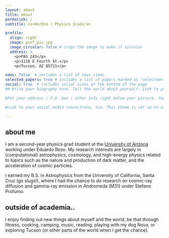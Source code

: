 ```yaml
---
layout: about
title: about
permalink: /
subtitle: <a>He/Him | Physics Grad</a> 

profile:
  align: right
  image: prof_pic.jpg
  image_circular: false # crops the image to make it circular
  address: >
    <p>PAS 243</p>
    <p>1118 E Fourth St.</p>
    <p>Tucson, AZ 85721</p>

news: false  # includes a list of news items
selected_papers: true # includes a list of papers marked as "selected={true}"
social: true  # includes social icons at the bottom of the page
## Write your biography here. Tell the world about yourself. Link to your favorite [subreddit](http://reddit.com). You can put a picture in, too. The code is already in, just name your picture `prof_pic.jpg` and put it in the `img/` folder.

#Put your address / P.O. box / other info right below your picture. You can also disable any these elements by editing `profile` property of the YAML header of your `_pages/about.md`. Edit `_bibliography/papers.bib` and Jekyll will render your [publications page](/al-folio/publications/) automatically.

#Link to your social media connections, too. This theme is set up to use [Font Awesome icons](http://fortawesome.github.io/Font-Awesome/) and [Academicons](https://jpswalsh.github.io/academicons/), like the ones below. Add your Facebook, Twitter, LinkedIn, Google Scholar, or just disable all of them.

---
```

## about me

I am a second-year physics grad student at the [University of Arizona](https://w3.physics.arizona.edu/research/astrophysics-and-cosmology) working under Eduardo Rozo. My research interests are largely in (computational) astrophysics, cosmology, and high-energy physics related to topics such as the nature and production of dark matter, and the acceleration of cosmic particles.

I earned my B.S. in Astrophysics from the University of California, Santa Cruz (go slugs!), where I had the chance to do research on cosmic-ray diffusion and gamma-ray emission in Andromeda (M31) under Stefano Profumo.

## outside of academia..

I enjoy finding out new things about myself and the world, be that through fitness, cooking, camping, music, reading, playing with my dog Nova, or exploring Tucson (or other parts of the world when I get the chance). 



